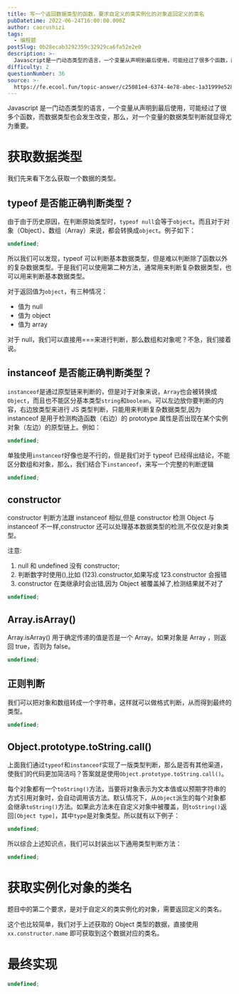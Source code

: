 ```yaml
---
title: 写一个返回数据类型的函数，要求自定义的类实例化的对象返回定义的类名
pubDatetime: 2022-06-24T16:00:00.000Z
author: caorushizi
tags:
  - 编程题
postSlug: 0b28ecab3292359c32929ca6fa52e2e0
description: >-
  Javascript是一门动态类型的语言，一个变量从声明到最后使用，可能经过了很多个函数，而数据类型也会发生改变，那么，对一个变量的数据类型判断就显得尤为重要。获取数据类型======我们先来看下怎么
difficulty: 2
questionNumber: 36
source: >-
  https://fe.ecool.fun/topic-answer/c25081e4-6374-4e78-abec-1a31999e528e?orderBy=updateTime&order=desc&tagId=26
---
```


Javascript 是一门动态类型的语言，一个变量从声明到最后使用，可能经过了很多个函数，而数据类型也会发生改变，那么，对一个变量的数据类型判断就显得尤为重要。

# 获取数据类型

我们先来看下怎么获取一个数据的类型。

## typeof 是否能正确判断类型？

由于由于历史原因，在判断原始类型时，`typeof null`会等于`object`。而且对于对象（Object）、数组（Array）来说，都会转换成`object`。例子如下：

```typescript
undefined;
```

所以我们可以发现，typeof 可以判断基本数据类型，但是难以判断除了函数以外的复杂数据类型。于是我们可以使用第二种方法，通常用来判断复杂数据类型，也可以用来判断基本数据类型。

对于返回值为`object`，有三种情况：

- 值为 null
- 值为 object
- 值为 array

对于 null，我们可以直接用===来进行判断，那么数组和对象呢？不急，我们接着说。

## instanceof 是否能正确判断类型？

`instanceof`是通过原型链来判断的，但是对于对象来说，`Array`也会被转换成`Object`，而且也不能区分基本类型`string`和`boolean`。可以左边放你要判断的内容，右边放类型来进行 JS 类型判断，只能用来判断复杂数据类型,因为 instanceof 是用于检测构造函数（右边）的 prototype 属性是否出现在某个实例对象（左边）的原型链上。例如：

```typescript
undefined;
```

单独使用`instanceof`好像也是不行的，但是我们对于 typeof 已经得出结论，不能区分数组和对象，那么，我们结合下`instanceof`，来写一个完整的判断逻辑

```typescript
undefined;
```

## constructor

constructor 判断方法跟 instanceof 相似,但是 constructor 检测 Object 与 instanceof 不一样,constructor 还可以处理基本数据类型的检测,不仅仅是对象类型。

注意:

1.  null 和 undefined 没有 constructor;
2.  判断数字时使用(),比如 (123).constructor,如果写成 123.constructor 会报错
3.  constructor 在类继承时会出错,因为 Object 被覆盖掉了,检测结果就不对了

```typescript
undefined;
```

## Array.isArray()

Array.isArray() 用于确定传递的值是否是一个 Array。如果对象是 Array ，则返回 true，否则为 false。

```typescript
undefined;
```

## 正则判断

我们可以把对象和数组转成一个字符串，这样就可以做格式判断，从而得到最终的类型。

```typescript
undefined;
```

## Object.prototype.toString.call()

上面我们通过`typeof`和`instanceof`实现了一版类型判断，那么是否有其他渠道，使我们的代码更加简洁吗？答案就是使用`Object.prototype.toString.call()`。

每个对象都有一个`toString()`方法，当要将对象表示为文本值或以预期字符串的方式引用对象时，会自动调用该方法。默认情况下，从`Object`派生的每个对象都会继承`toString()`方法。如果此方法未在自定义对象中被覆盖，则`toString()`返回`[Object type]`，其中`type`是对象类型。所以就有以下例子：

```typescript
undefined;
```

所以综合上述知识点，我们可以封装出以下通用类型判断方法：

```typescript
undefined;
```

# 获取实例化对象的类名

题目中的第二个要求，是对于自定义的类实例化的对象，需要返回定义的类名。

这个也比较简单，我们对于上述获取的 Object 类型的数据，直接使用 `xx.constructor.name` 即可获取到这个数据对应的类名。

# 最终实现

```typescript
undefined;
```
